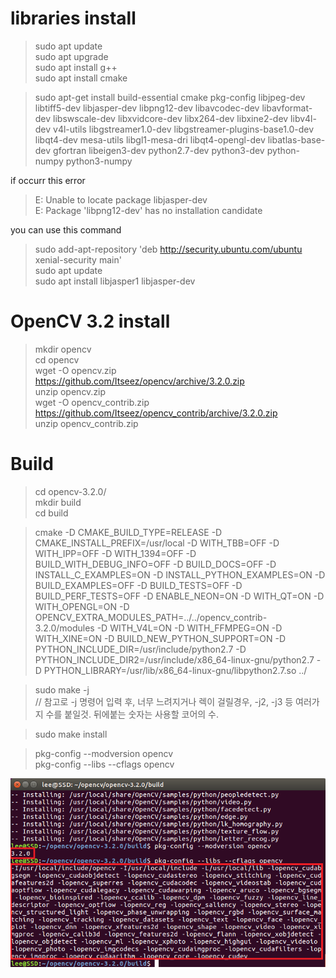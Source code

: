 # libraries install

>sudo apt update  
sudo apt upgrade  
sudo apt install g++  
sudo apt install cmake

>sudo apt-get install build-essential cmake pkg-config libjpeg-dev libtiff5-dev libjasper-dev libpng12-dev libavcodec-dev libavformat-dev libswscale-dev libxvidcore-dev libx264-dev libxine2-dev libv4l-dev v4l-utils libgstreamer1.0-dev libgstreamer-plugins-base1.0-dev libqt4-dev mesa-utils libgl1-mesa-dri libqt4-opengl-dev libatlas-base-dev gfortran libeigen3-dev python2.7-dev python3-dev python-numpy python3-numpy  

if occurr this error
>E: Unable to locate package libjasper-dev  
E: Package 'libpng12-dev' has no installation candidate  

you can use this command
>sudo add-apt-repository 'deb http://security.ubuntu.com/ubuntu xenial-security main'  
sudo apt update  
sudo apt install libjasper1 libjasper-dev  

# OpenCV 3.2 install

>mkdir opencv  
cd opencv  
wget -O opencv.zip https://github.com/Itseez/opencv/archive/3.2.0.zip  
unzip opencv.zip  
wget -O opencv_contrib.zip https://github.com/Itseez/opencv_contrib/archive/3.2.0.zip  
unzip opencv_contrib.zip  

# Build
> cd opencv-3.2.0/  
mkdir build  
cd build  

>cmake -D CMAKE_BUILD_TYPE=RELEASE -D CMAKE_INSTALL_PREFIX=/usr/local -D WITH_TBB=OFF -D WITH_IPP=OFF -D WITH_1394=OFF -D BUILD_WITH_DEBUG_INFO=OFF -D BUILD_DOCS=OFF -D INSTALL_C_EXAMPLES=ON -D INSTALL_PYTHON_EXAMPLES=ON -D BUILD_EXAMPLES=OFF -D BUILD_TESTS=OFF -D BUILD_PERF_TESTS=OFF -D ENABLE_NEON=ON -D WITH_QT=ON -D WITH_OPENGL=ON -D OPENCV_EXTRA_MODULES_PATH=../../opencv_contrib-3.2.0/modules -D WITH_V4L=ON -D WITH_FFMPEG=ON -D WITH_XINE=ON -D BUILD_NEW_PYTHON_SUPPORT=ON -D PYTHON_INCLUDE_DIR=/usr/include/python2.7 -D PYTHON_INCLUDE_DIR2=/usr/include/x86_64-linux-gnu/python2.7 -D PYTHON_LIBRARY=/usr/lib/x86_64-linux-gnu/libpython2.7.so ../  

>sudo make -j  
// 참고로 -j 명령어 입력 후, 너무 느려지거나 렉이 걸릴경우, -j2, -j3 등 여러가지 수를 붙일것. 뒤에붙는 숫자는 사용할 코어의 수.

>sudo make install

>pkg-config --modversion opencv  
pkg-config --libs --cflags opencv

![opencv](./opencv_install.png)
